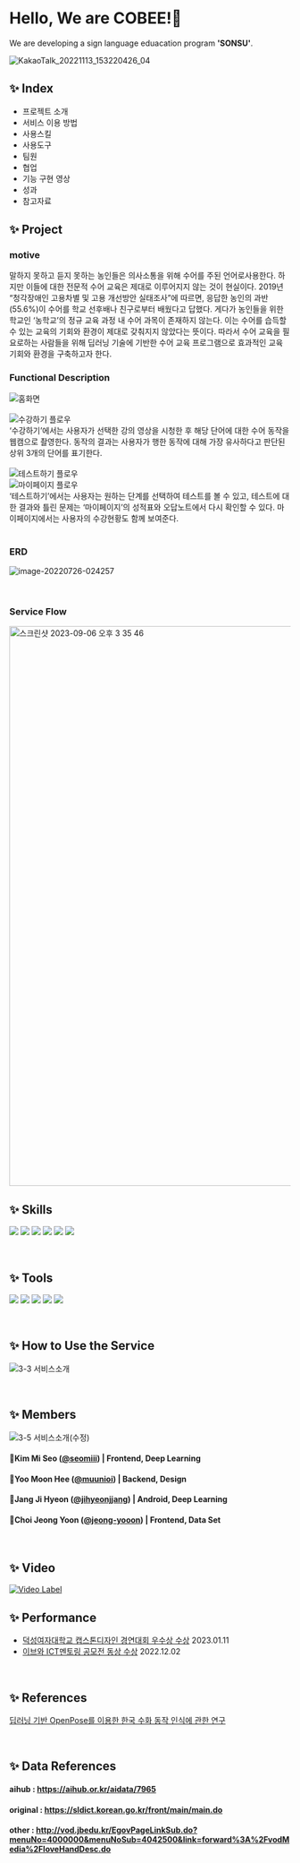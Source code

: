 <!-- ![header](https://capsule-render.vercel.app/api?type=waving&color=timeGradient&height=300&section=header&text=SONSU%20&fontSize=90) -->
# Hello, We are COBEE!👋

We are developing a sign language eduacation program **'SONSU'**.   

<!-- 공식 로고 색상과 정확한 로고 이름 모아보는 사이트 : https://simpleicons.org/ -->
<!-- <img src="https://img.shields.io/badge/이름-색상코드?style=flat&logo=로고명&logoColor=FFFFFF"/> -->   

![KakaoTalk_20221113_153220426_04](https://user-images.githubusercontent.com/86819719/212887103-2a0d7b58-a001-41c5-8dc3-d2beec6e302f.png)

<!-- ![serviceIntro](https://user-images.githubusercontent.com/86819719/212893363-8fe79dca-e154-4166-99bf-e92a0e18cb9b.png) -->

## ✨ Index
- 프로젝트 소개
- 서비스 이용 방법
- 사용스킬
- 사용도구
- 팀원
- 협업
- 기능 구현 영상
- 성과
- 참고자료

## ✨ Project
### motive
말하지 못하고 듣지 못하는 농인들은 의사소통을 위해 수어를 주된 언어로사용한다. 하지만 이들에 대한 전문적 수어 교육은 제대로 이루어지지 않는 것이 현실이다.
2019년 “청각장애인 고용차별 및 고용 개선방안 실태조사”에 따르면, 응답한 농인의 과반(55.6%)이 수어를 학교 선후배나 친구로부터 배웠다고 답했다.
게다가 농인들을 위한 학교인 ‘농학교’의 정규 교육 과정 내 수어 과목이 존재하지 않는다. 이는 수어를 습득할 수 있는 교육의 기회와 환경이 제대로 갖춰지지 않았다는 뜻이다.
따라서 수어 교육을 필요로하는 사람들을 위해 딥러닝 기술에 기반한 수어 교육 프로그램으로 효과적인 교육 기회와 환경을 구축하고자 한다.

### Functional Description
![홈화면](https://github.com/SONSU-2022/SONSU-2022/assets/102950984/e4e33daa-bf29-44d6-8920-8f599e015ad7)
<br/> <br/> 
![수강하기 플로우](https://github.com/SONSU-2022/SONSU-2022/assets/102950984/35e60d9a-b16c-4409-8e4e-7baaa9101334)
<br/> 
‘수강하기’에서는 사용자가 선택한 강의 영상을 시청한 후 해당 단어에 대한 수어 동작을 웹캠으로 촬영한다.
동작의 결과는 사용자가 행한 동작에 대해 가장 유사하다고 판단된 상위 3개의 단어를 표기한다.
<br/> <br/> 
![테스트하기 플로우](https://github.com/SONSU-2022/SONSU-2022/assets/102950984/707c34f9-61cc-4e21-9a71-aca834ab6d49)
<br/> 
![마이페이지 플로우](https://github.com/SONSU-2022/SONSU-2022/assets/102950984/a60d8952-d498-401f-aac5-3e3c7463c44c)
<br/> 
‘테스트하기’에서는 사용자는 원하는 단계를 선택하여 테스트를 볼 수 있고,
테스트에 대한 결과와 틀린 문제는 ‘마이페이지’의 성적표와 오답노트에서 다시 확인할 수 있다. 마이페이지에서는 사용자의 수강현황도 함께 보여준다.
<br/> <br/> 

### ERD
![image-20220726-024257](https://github.com/SONSU-2022/SONSU-2022/assets/102950984/3e418539-6091-49d8-8fbb-cf8fb11c208f)

<br/>

### Service Flow
<img width="1000" alt="스크린샷 2023-09-06 오후 3 35 46" src="https://github.com/SONSU-2022/SONSU-2022/assets/102950984/011ae77a-eb04-4832-ba19-cdf2bf42e889">

<br/>

## ✨ Skills
<img src="https://img.shields.io/badge/TensorFlow-FF6F00?style=flat&logo=TensorFlow&logoColor=FFFFFF"/> <img src="https://img.shields.io/badge/Keras-D00000?style=flat&logo=Keras&logoColor=FFFFFF"/> <img src="https://img.shields.io/badge/React-61DAFB?style=flat&logo=react&logoColor=FFFFFF"/> <img src="https://img.shields.io/badge/Kotlin-7F52FF?style=flat&logo=Kotlin&logoColor=FFFFFF"/> 
<img src="https://img.shields.io/badge/Spring Boot-6DB33F?style=flat&logo=Spring Boot&logoColor=FFFFFF"/> <img src="https://img.shields.io/badge/Mysql-7F52FF?style=flat&logo=Mysql&logoColor=FFFFFF"/> 

<br/>

## ✨ Tools
<img src="https://img.shields.io/badge/Anaconda-44A833?style=flat&logo=anaconda&logoColor=FFFFFF"/> <img src="https://img.shields.io/badge/Colab-F9AB00?style=flat&logo=Google Colab&logoColor=FFFFFF"/> <img src="https://img.shields.io/badge/Visual Studio Code-007ACC?style=flat&logo=Visual Studio Code&logoColor=FFFFFF"/>
<img src="https://img.shields.io/badge/Intellij IDEA-000000?style=flat&logo=Intellij IDEA&logoColor=FFFFFF"/>
<img src="https://img.shields.io/badge/Android Studio-3DDC84?style=flat&logo=Android Studio&logoColor=FFFFFF"/>
 
 <br/>

## ✨ How to Use the Service
![3-3  서비스소개](https://github.com/SONSU-2022/SONSU-2022/assets/102950984/4dbff90b-6562-4cf1-ad5b-afed83294422)

<br/>  

## ✨ Members
![3-5 서비스소개(수정)](https://github.com/SONSU-2022/SONSU-2022/assets/102950984/0b7e0a6e-c0ca-417a-b1c3-b1dd74c32db1)
#### 🌟Kim Mi Seo (<a href="https://github.com/seomiii">@seomiii</a>) | Frontend, Deep Learning
#### 🌟Yoo Moon Hee (<a href="https://github.com/muunioi">@muunioi</a>) | Backend, Design
#### 🌟Jang Ji Hyeon (<a href="https://github.com/jihyeonjjang">@jihyeonjjang</a>) | Android, Deep Learning
#### 🌟Choi Jeong Yoon (<a href="https://github.com/jeong-yooon">@jeong-yooon</a>) | Frontend, Data Set

<!-- <br/>

## Devices
PC💻, Smart Phone📱, Smart Pad, Webcam📽️
 
<br/>     

## ✨ Contact
[![](https://img.shields.io/badge/-gmail-grey?logo=gmail)](mailto:"teamcobee@gmail.com") -->

<br/>

## ✨ Video
[![Video Label](http://img.youtube.com/vi/G2csz38fCOE/0.jpg)](https://www.youtube.com/watch?v=G2csz38fCOE)

## ✨ Performance
- [덕성여자대학교 캡스톤디자인 경연대회 우수상 수상](https://youtu.be/Npx0fNAF2hg) 2023.01.11
- [이브와 ICT멘토링 공모전 동상 수상](https://youtu.be/Ku01AV6JqrI) 2022.12.02

<br/>  

## ✨ References
[딥러닝 기반 OpenPose를 이용한 한국 수화 동작 인식에 관한 연구](http://journal.dcs.or.kr/_PR/view/?aidx=29041&bidx=2548)

<br/>

## ✨ Data References
#### aihub : https://aihub.or.kr/aidata/7965
#### original : https://sldict.korean.go.kr/front/main/main.do
#### other : http://vod.jbedu.kr/EgovPageLinkSub.do?menuNo=4000000&menuNoSub=4042500&link=forward%3A%2FvodMedia%2FloveHandDesc.do

<!-- ![Footer](https://capsule-render.vercel.app/api?type=waving&color=timeGradient&height=200&section=footer) -->
